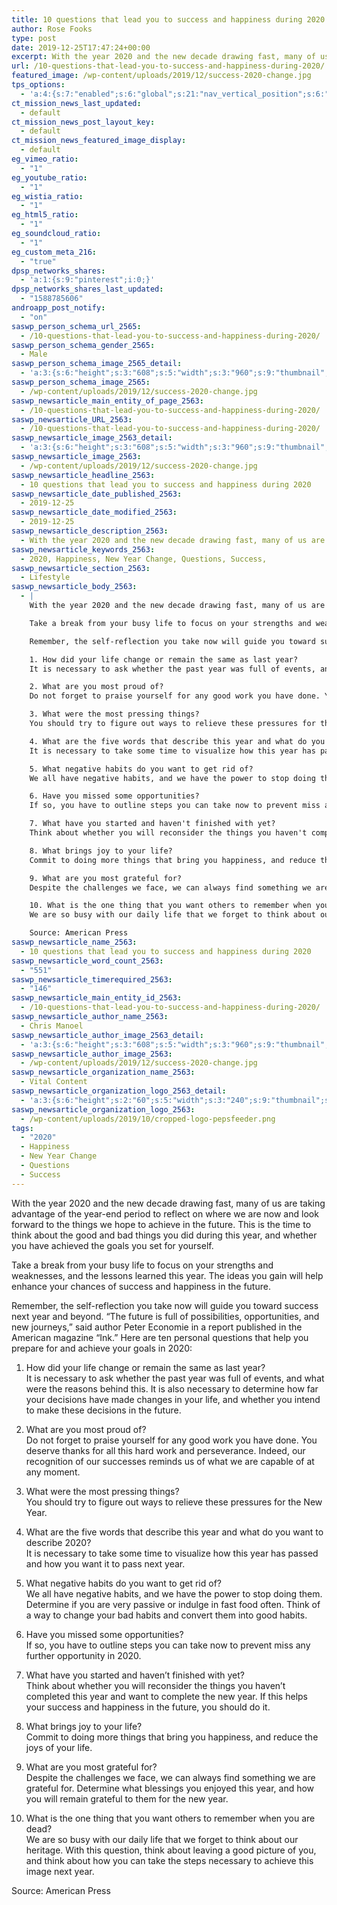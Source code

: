 ```yaml
---
title: 10 questions that lead you to success and happiness during 2020
author: Rose Fooks
type: post
date: 2019-12-25T17:47:24+00:00
excerpt: With the year 2020 and the new decade drawing fast, many of us are taking advantage of the year-end period to reflect on where we are now and look forward to the things we hope to achieve in the future.
url: /10-questions-that-lead-you-to-success-and-happiness-during-2020/
featured_image: /wp-content/uploads/2019/12/success-2020-change.jpg
tps_options:
  - 'a:4:{s:7:"enabled";s:6:"global";s:21:"nav_vertical_position";s:6:"global";s:23:"nav_hide_on_first_slide";b:0;s:23:"slide_loading_mechanism";s:6:"global";}'
ct_mission_news_last_updated:
  - default
ct_mission_news_post_layout_key:
  - default
ct_mission_news_featured_image_display:
  - default
eg_vimeo_ratio:
  - "1"
eg_youtube_ratio:
  - "1"
eg_wistia_ratio:
  - "1"
eg_html5_ratio:
  - "1"
eg_soundcloud_ratio:
  - "1"
eg_custom_meta_216:
  - "true"
dpsp_networks_shares:
  - 'a:1:{s:9:"pinterest";i:0;}'
dpsp_networks_shares_last_updated:
  - "1588785606"
androapp_post_notify:
  - "on"
saswp_person_schema_url_2565:
  - /10-questions-that-lead-you-to-success-and-happiness-during-2020/
saswp_person_schema_gender_2565:
  - Male
saswp_person_schema_image_2565_detail:
  - 'a:3:{s:6:"height";s:3:"608";s:5:"width";s:3:"960";s:9:"thumbnail";s:78:"/wp-content/uploads/2019/12/success-2020-change.jpg";}'
saswp_person_schema_image_2565:
  - /wp-content/uploads/2019/12/success-2020-change.jpg
saswp_newsarticle_main_entity_of_page_2563:
  - /10-questions-that-lead-you-to-success-and-happiness-during-2020/
saswp_newsarticle_URL_2563:
  - /10-questions-that-lead-you-to-success-and-happiness-during-2020/
saswp_newsarticle_image_2563_detail:
  - 'a:3:{s:6:"height";s:3:"608";s:5:"width";s:3:"960";s:9:"thumbnail";s:78:"/wp-content/uploads/2019/12/success-2020-change.jpg";}'
saswp_newsarticle_image_2563:
  - /wp-content/uploads/2019/12/success-2020-change.jpg
saswp_newsarticle_headline_2563:
  - 10 questions that lead you to success and happiness during 2020
saswp_newsarticle_date_published_2563:
  - 2019-12-25
saswp_newsarticle_date_modified_2563:
  - 2019-12-25
saswp_newsarticle_description_2563:
  - With the year 2020 and the new decade drawing fast, many of us are taking advantage of the year-end period to reflect on where we are now and look forward to the things we hope to achieve in the future.
saswp_newsarticle_keywords_2563:
  - 2020, Happiness, New Year Change, Questions, Success,
saswp_newsarticle_section_2563:
  - Lifestyle
saswp_newsarticle_body_2563:
  - |
    With the year 2020 and the new decade drawing fast, many of us are taking advantage of the year-end period to reflect on where we are now and look forward to the things we hope to achieve in the future. This is the time to think about the good and bad things you did during this year, and whether you have achieved the goals you set for yourself.

    Take a break from your busy life to focus on your strengths and weaknesses, and the lessons learned this year. The ideas you gain will help enhance your chances of success and happiness in the future.

    Remember, the self-reflection you take now will guide you toward success next year and beyond. "The future is full of possibilities, opportunities, and new journeys," said author Peter Economie in a report published in the American magazine "Ink." Here are ten personal questions that help you prepare for and achieve your goals in 2020:

    1. How did your life change or remain the same as last year?
    It is necessary to ask whether the past year was full of events, and what were the reasons behind this. It is also necessary to determine how far your decisions have made changes in your life, and whether you intend to make these decisions in the future.

    2. What are you most proud of?
    Do not forget to praise yourself for any good work you have done. You deserve thanks for all this hard work and perseverance. Indeed, our recognition of our successes reminds us of what we are capable of at any moment.

    3. What were the most pressing things?
    You should try to figure out ways to relieve these pressures for the New Year.

    4. What are the five words that describe this year and what do you want to describe 2020?
    It is necessary to take some time to visualize how this year has passed and how you want it to pass next year.

    5. What negative habits do you want to get rid of?
    We all have negative habits, and we have the power to stop doing them. Determine if you are very passive or indulge in fast food often. Think of a way to change your bad habits and convert them into good habits.

    6. Have you missed some opportunities?
    If so, you have to outline steps you can take now to prevent miss any further opportunity in 2020.

    7. What have you started and haven't finished with yet?
    Think about whether you will reconsider the things you haven't completed this year and want to complete the new year. If this helps your success and happiness in the future, you should do it.

    8. What brings joy to your life?
    Commit to doing more things that bring you happiness, and reduce the joys of your life.

    9. What are you most grateful for?
    Despite the challenges we face, we can always find something we are grateful for. Determine what blessings you enjoyed this year, and how you will remain grateful to them for the new year.

    10. What is the one thing that you want others to remember when you are dead?
    We are so busy with our daily life that we forget to think about our heritage. With this question, think about leaving a good picture of you, and think about how you can take the steps necessary to achieve this image next year.

    Source: American Press
saswp_newsarticle_name_2563:
  - 10 questions that lead you to success and happiness during 2020
saswp_newsarticle_word_count_2563:
  - "551"
saswp_newsarticle_timerequired_2563:
  - "146"
saswp_newsarticle_main_entity_id_2563:
  - /10-questions-that-lead-you-to-success-and-happiness-during-2020/
saswp_newsarticle_author_name_2563:
  - Chris Manoel
saswp_newsarticle_author_image_2563_detail:
  - 'a:3:{s:6:"height";s:3:"608";s:5:"width";s:3:"960";s:9:"thumbnail";s:78:"/wp-content/uploads/2019/12/success-2020-change.jpg";}'
saswp_newsarticle_author_image_2563:
  - /wp-content/uploads/2019/12/success-2020-change.jpg
saswp_newsarticle_organization_name_2563:
  - Vital Content
saswp_newsarticle_organization_logo_2563_detail:
  - 'a:3:{s:6:"height";s:2:"60";s:5:"width";s:3:"240";s:9:"thumbnail";s:82:"/wp-content/uploads/2019/10/cropped-logo-pepsfeeder.png";}'
saswp_newsarticle_organization_logo_2563:
  - /wp-content/uploads/2019/10/cropped-logo-pepsfeeder.png
tags:
  - "2020"
  - Happiness
  - New Year Change
  - Questions
  - Success
---
```


With the year 2020 and the new decade drawing fast, many of us are taking advantage of the year-end period to reflect on where we are now and look forward to the things we hope to achieve in the future. This is the time to think about the good and bad things you did during this year, and whether you have achieved the goals you set for yourself.

Take a break from your busy life to focus on your strengths and weaknesses, and the lessons learned this year. The ideas you gain will help enhance your chances of success and happiness in the future.

Remember, the self-reflection you take now will guide you toward success next year and beyond. &#8220;The future is full of possibilities, opportunities, and new journeys,&#8221; said author Peter Economie in a report published in the American magazine &#8220;Ink.&#8221; Here are ten personal questions that help you prepare for and achieve your goals in 2020:

1. How did your life change or remain the same as last year?  
   It is necessary to ask whether the past year was full of events, and what were the reasons behind this. It is also necessary to determine how far your decisions have made changes in your life, and whether you intend to make these decisions in the future.

2. What are you most proud of?  
   Do not forget to praise yourself for any good work you have done. You deserve thanks for all this hard work and perseverance. Indeed, our recognition of our successes reminds us of what we are capable of at any moment.

3. What were the most pressing things?  
   You should try to figure out ways to relieve these pressures for the New Year.

4. What are the five words that describe this year and what do you want to describe 2020?  
   It is necessary to take some time to visualize how this year has passed and how you want it to pass next year.

5. What negative habits do you want to get rid of?  
   We all have negative habits, and we have the power to stop doing them. Determine if you are very passive or indulge in fast food often. Think of a way to change your bad habits and convert them into good habits.

6. Have you missed some opportunities?  
   If so, you have to outline steps you can take now to prevent miss any further opportunity in 2020.

7. What have you started and haven&#8217;t finished with yet?  
   Think about whether you will reconsider the things you haven&#8217;t completed this year and want to complete the new year. If this helps your success and happiness in the future, you should do it.

8. What brings joy to your life?  
   Commit to doing more things that bring you happiness, and reduce the joys of your life.

9. What are you most grateful for?  
   Despite the challenges we face, we can always find something we are grateful for. Determine what blessings you enjoyed this year, and how you will remain grateful to them for the new year.

10. What is the one thing that you want others to remember when you are dead?  
    We are so busy with our daily life that we forget to think about our heritage. With this question, think about leaving a good picture of you, and think about how you can take the steps necessary to achieve this image next year.

Source: American Press
